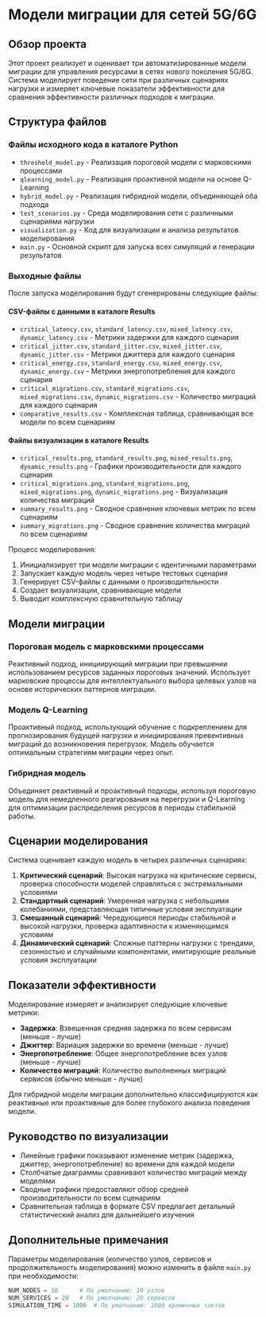 # Модели миграции для сетей 5G/6G

## Обзор проекта

Этот проект реализует и оценивает три автоматизированные модели миграции для управления ресурсами в сетях нового поколения 5G/6G. Система моделирует поведение сети при различных сценариях нагрузки и измеряет ключевые показатели эффективности для сравнения эффективности различных подходов к миграции.

## Структура файлов

### Файлы исходного кода в каталоге Python

- `threshold_model.py` - Реализация пороговой модели с марковскими процессами
- `qlearning_model.py` - Реализация проактивной модели на основе Q-Learning
- `hybrid_model.py` - Реализация гибридной модели, объединяющей оба подхода
- `test_scenarios.py` - Среда моделирования сети с различными сценариями нагрузки
- `visualization.py` - Код для визуализации и анализа результатов моделирования
- `main.py` - Основной скрипт для запуска всех симуляций и генерации результатов

### Выходные файлы

После запуска моделирования будут сгенерированы следующие файлы:

#### CSV-файлы с данными в каталоге Results
- `critical_latency.csv`, `standard_latency.csv`, `mixed_latency.csv`, `dynamic_latency.csv` - Метрики задержки для каждого сценария
- `critical_jitter.csv`, `standard_jitter.csv`, `mixed_jitter.csv`, `dynamic_jitter.csv` - Метрики джиттера для каждого сценария
- `critical_energy.csv`, `standard_energy.csv`, `mixed_energy.csv`, `dynamic_energy.csv` - Метрики энергопотребления для каждого сценария
- `critical_migrations.csv`, `standard_migrations.csv`, `mixed_migrations.csv`, `dynamic_migrations.csv` - Количество миграций для каждого сценария
- `comparative_results.csv` - Комплексная таблица, сравнивающая все модели по всем сценариям

#### Файлы визуализации в каталоге Results
- `critical_results.png`, `standard_results.png`, `mixed_results.png`, `dynamic_results.png` - Графики производительности для каждого сценария
- `critical_migrations.png`, `standard_migrations.png`, `mixed_migrations.png`, `dynamic_migrations.png` - Визуализация количества миграций
- `summary_results.png` - Сводное сравнение ключевых метрик по всем сценариям
- `summary_migrations.png` - Сводное сравнение количества миграций по всем сценариям

Процесс моделирования:
1. Инициализирует три модели миграции с идентичными параметрами
2. Запускает каждую модель через четыре тестовых сценария
3. Генерирует CSV-файлы с данными о производительности
4. Создает визуализации, сравнивающие модели
5. Выводит комплексную сравнительную таблицу

## Модели миграции

### Пороговая модель с марковскими процессами
Реактивный подход, инициирующий миграции при превышении использованием ресурсов заданных пороговых значений. Использует марковские процессы для интеллектуального выбора целевых узлов на основе исторических паттернов миграции.

### Модель Q-Learning
Проактивный подход, использующий обучение с подкреплением для прогнозирования будущей нагрузки и инициирования превентивных миграций до возникновения перегрузок. Модель обучается оптимальным стратегиям миграции через опыт.

### Гибридная модель
Объединяет реактивный и проактивный подходы, используя пороговую модель для немедленного реагирования на перегрузки и Q-Learning для оптимизации распределения ресурсов в периоды стабильной работы.

## Сценарии моделирования

Система оценивает каждую модель в четырех различных сценариях:

1. **Критический сценарий**: Высокая нагрузка на критические сервисы, проверка способности моделей справляться с экстремальными условиями
2. **Стандартный сценарий**: Умеренная нагрузка с небольшими колебаниями, представляющая типичные условия эксплуатации
3. **Смешанный сценарий**: Чередующиеся периоды стабильной и высокой нагрузки, проверка адаптивности к изменяющимся условиям
4. **Динамический сценарий**: Сложные паттерны нагрузки с трендами, сезонностью и случайными компонентами, имитирующие реальные условия эксплуатации

## Показатели эффективности

Моделирование измеряет и анализирует следующие ключевые метрики:

- **Задержка**: Взвешенная средняя задержка по всем сервисам (меньше - лучше)
- **Джиттер**: Вариация задержки во времени (меньше - лучше)
- **Энергопотребление**: Общее энергопотребление всех узлов (меньше - лучше)
- **Количество миграций**: Количество выполненных миграций сервисов (обычно меньше - лучше)

Для гибридной модели миграции дополнительно классифицируются как реактивные или проактивные для более глубокого анализа поведения модели.

## Руководство по визуализации

- Линейные графики показывают изменение метрик (задержка, джиттер, энергопотребление) во времени для каждой модели
- Столбчатые диаграммы сравнивают количество миграций между моделями
- Сводные графики предоставляют обзор средней производительности по всем сценариям
- Сравнительная таблица в формате CSV предлагает детальный статистический анализ для дальнейшего изучения

## Дополнительные примечания

Параметры моделирования (количество узлов, сервисов и продолжительность моделирования) можно изменить в файле `main.py` при необходимости:

```python
NUM_NODES = 10      # По умолчанию: 10 узлов
NUM_SERVICES = 20   # По умолчанию: 20 сервисов
SIMULATION_TIME = 1000  # По умолчанию: 1000 временных тактов
```
